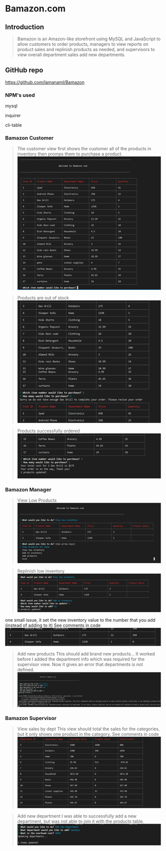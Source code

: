 # Bamazon.com

## Introduction

> Bamazon is an Amazon-like storefront using MySQL and JavaScript to allow customers to order products, managers to view reports on product sales and replinish products as needed, and supervisors to view overall department sales add new departments.

## GitHub repo 
https://github.com/lamanaml/Bamazon

### NPM's used
mysql

inquirer

cli-table


### Bamazon Customer
>The customer view first shows the customer all of the products in inventory then promps them to purchase a product.  
![bamazonCustomer1](assets/images/customerShowAll.png)

>Products are out of stock
![bamazonCustomer2](assets/images/custshowall_query_outofstock.png)

>Products successfully ordered
![bamazonCustomer3](assets/images/custshowall_query_produpdate.png)

### Bamazon Manager
>View Low Products
![BamazonManager1](assets/images/managerLowInv.png)

>Replinish low inventory
![BamazonSupervisor2](assets/images/managerReplinish.png)

one small issue, it set the new inventory value to the number that you add (instead of adding to it) See comments in code
![BamazonSupervisor2](assets/images/managerReplinish2.png)

>Add new products 
This should add brand new products...  It worked before I added the department info which was required for the supervisor view.  Now it gives an error that departments is not defined.
![BamazonSupervisor3](assets/images/managerAddNew.png)
      
### Bamazon Supervisor
>View sales by dept
This view should total the sales for the categories, but it only shows one product in the category.  See comments in code
![BamazonSupervisor](assets/images/supervisorSalesbyDept.png)

>Add new department
I was able to successfully add a new department, but was not able to join it with the products table. 
![BamazonSupervisor](assets/images/supervisorAddDept.png)
     
